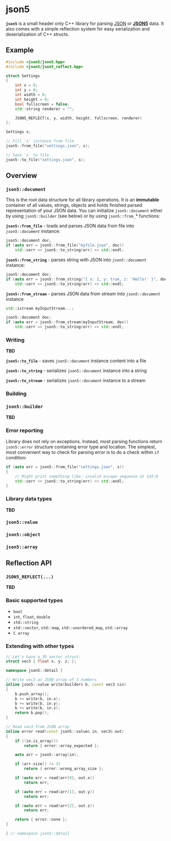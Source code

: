 # json5
**`json5`** is a small header only C++ library for parsing [JSON](https://en.wikipedia.org/wiki/JSON) or [**JSON5**](https://json5.org/) data. It also comes with a simple reflection system for easy serialization and deserialization of C++ structs.

## Example
```cpp
#include <json5/json5.hpp>
#include <json5/json5_reflect.hpp>

struct Settings
{
	int x = 0;
	int y = 0;
	int width = 0;
	int height = 0;
	bool fullscreen = false;
	std::string renderer = "";

	JSON5_REFLECT(x, y, width, height, fullscreen, renderer)
};

Settings s;

// Fill 's' instance from file
json5::from_file("settings.json", s);

// Save 's' to file
json5::to_file("settings.json", s);
```

## Overview

### `json5::document`
This is the root data structure for all library operations. It is an **immutable** container of all values, strings, objects and holds finished parsed representation of your JSON data. You can initialize `json5::document` either by using `json5::builder` (see below) or by using `json5::from_`* functions:

**`json5::from_file`** - loads and parses JSON data from file into *`json5::document`* instance:
```cpp
json5::document doc;
if (auto err = json5::from_file("myfile.json", doc))
	std::cerr << json5::to_string(err) << std::endl;
```

**`json5::from_string`** - parses string with JSON into *`json5::document`* instance:
```cpp
json5::document doc;
if (auto err = json5::from_string("{ x: 1, y: true, z: 'Hello!' }", doc))
	std::cerr << json5::to_string(err) << std::endl;
```

**`json5::from_stream`** - parses JSON data from stream into *`json5::document`* instance
```cpp
std::istream myInputStream...;

json5::document doc;
if (auto err = json5::from_stream(myInputStream, doc))
	std::cerr << json5::to_string(err) << std::endl;
```

### Writing
**TBD**

**`json5::to_file`** - saves `json5::document` instance content into a file

**`json5::to_string`** - serializes `json5::document` instance into a string

**`json5::to_stream`** - serializes `json5::document` instance to a stream

### Building

### `json5::builder`
**TBD**

### Error reporting

Library does not rely on exceptions. Instead, most parsing functions return `json5::error` structure containing error type and location. The simplest, most convenient way to check for parsing error is to do a check within `if` condition:
```cpp
if (auto err = json5::from_file("settings.json", s))
{
	// Might print something like: invalid escape sequence at 145:8
	std::cerr << json5::to_string(err) << std::endl;
}
```

### Library data types
**TBD**

### `json5::value`

### `json5::object`

### `json5::array`

## Reflection API

### `JSON5_REFLECT(...)`
**TBD**

### Basic supported types
- `bool`
- `int`, `float`, `double`
- `std::string`
- `std::vector`, `std::map`, `std::unordered_map`, `std::array`
- `C array`

### Extending with other types
```cpp
// Let's have a 3D vector struct:
struct vec3 { float x, y, z; };

namespace json5::detail {

// Write vec3 as JSON array of 3 numbers
inline json5::value write(builder& b, const vec3 &in)
{
	b.push_array();
	b += write(b, in.x);
	b += write(b, in.y);
	b += write(b, in.z);
	return b.pop();
}

// Read vec3 from JSON array
inline error read(const json5::value& in, vec3& out)
{
	if (!in.is_array())
		return { error::array_expected };

	auto arr = json5::array(in);

	if (arr.size() != 3)
		return { error::wrong_array_size };

	if (auto err = read(arr[0], out.x))
		return err;

	if (auto err = read(arr[1], out.y))
		return err;

	if (auto err = read(arr[2], out.z))
		return err;

	return { error::none };
}

} // namespace json5::detail
```
